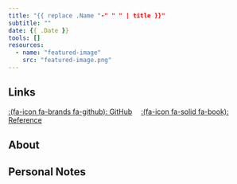 ```yaml
---
title: "{{ replace .Name "-" " " | title }}"
subtitle: ""
date: {{ .Date }}
tools: []
resources:
  - name: "featured-image"
    src: "featured-image.png"
---
```


## Links
[:(fa-icon fa-brands fa-github): GitHub](https://github.com/clifordjoshy/)&emsp;
[:(fa-icon fa-solid fa-book): Reference](https://wikipedia.org/)

## About

## Personal Notes
